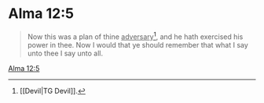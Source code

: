 # Alma 12:5

> Now this was a plan of thine <u>adversary</u>[^a], and he hath exercised his power in thee. Now I would that ye should remember that what I say unto thee I say unto all.

[Alma 12:5](https://www.churchofjesuschrist.org/study/scriptures/bofm/alma/12?lang=eng&id=p5#p5)


[^a]: [[Devil|TG Devil]].  
